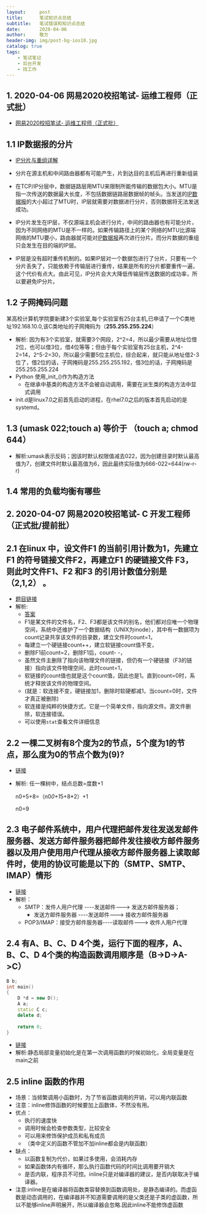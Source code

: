 ```yaml
---
layout:     post
title:      笔试知识点总结
subtitle:   笔试错误和知识点总结
date:       2020-04-06
author:     敬方
header-img: img/post-bg-ios10.jpg
catalog: true
tags:
    - 笔试笔记
    - 后台开发
    - 找工作
---
```




## 1. 2020-04-06 网易2020校招笔试- 运维工程师（正式批）

- [网易2020校招笔试- 运维工程师（正式批）](https://www.nowcoder.com/test/question/analytic?tid=32335143)

## 1.1 IP数据报的分片

- [IP分片与重组详解](https://www.cnblogs.com/qiaoyanlin/p/9356119.html)

- 分片在源主机和中间路由器都有可能产生，片到达目的主机后再进行重新组装
- 在TCP/IP分层中，数据链路层用MTU来限制所能传输的数据包大小。MTU是指一次传送的数据最大长度，不包括数据链路层数据帧的帧头。当发送的[IP数据报](https://www.baidu.com/s?wd=IP数据报&tn=SE_PcZhidaonwhc_ngpagmjz&rsv_dl=gh_pc_zhidao)的大小超过了MTU时，IP层就需要对数据进行分片，否则数据将无法发送成功。
- IP分片发生在IP层，不仅源端主机会进行分片，中间的路由器也有可能分片，因为不同网络的MTU是不一样的。如果传输路径上的某个网络的MTU比源端网络的MTU要小，路由器就可能对[IP数据报](https://www.baidu.com/s?wd=IP数据报&tn=SE_PcZhidaonwhc_ngpagmjz&rsv_dl=gh_pc_zhidao)再次进行分片。而分片数据的重组只会发生在目的端的IP层。
- IP层是没有超时重传机制的。如果IP层对一个数据包进行了分片，只要有一个分片丢失了，只能依赖于传输层进行重传，结果是所有的分片都要重传一遍，这个代价有点大。由此可见，IP分片会大大降低传输层传送数据的成功率，所以要避免IP分片。



## 1.2 子网掩码问题

某高校计算机学院要新建3个实验室,每个实验室有25台主机,已申请了一个C类地址192.168.10.0,该C类地址的子网掩码为（**255.255.255.224**）

- 解析: 因为有3个实验室，就需要3个网段，2^2=4，所以最少需要从地址位借2位，也可以借3位，借4位等等；但由于每个实验室有25台主机，2^4-2=14，2^5-2=30，所以最少需要5位主机位，综合起来，就只能从地址借2-3位了，借2位的话，子网掩码是255.255.255.192，借3位的话，子网掩码是255.255.255.224
- Python 使用_init_()作为构造方法
  - 在继承中基类的构造方法不会被自动调用，需要在派生类的构造方法中显式调用
- init.d是linux7.0之前首先启动的进程，在rhel7.0之后的版本首先启动的是systemd。



## 1.3 (umask 022;touch a) 等价于 （touch a; chmod 644）

- 解析:umask表示反码；因该时默认权限值减去022，因为创建目录时默认最高值为7，创建文件时默认最高值为6，因此最终实际值为666-022=644(rw-r-r)

## 1.4 常用的负载均衡有哪些





## 2. 2020-04-07 网易2020校招笔试- C 开发工程师（正式批/提前批）

## 2.1 在linux 中，设文件F1 的当前引用计数为1，先建立F1 的符号链接文件F2，再建立F1 的硬链接文件 F3，则此时文件F1、F2 和F3 的引用计数值分别是（2,1,2） 。

- [题目链接](https://www.nowcoder.com/questionTerminal/7a63b184d7d74ebebcff64ce929776e8?orderByHotValue=1&page=1&onlyReference=false)
- 解析:
  - [答案](https://www.nowcoder.com/questionTerminal/7a63b184d7d74ebebcff64ce929776e8?orderByHotValue=1&page=1&onlyReference=false)
  - F1是某文件的文件名，F2、F3都是该文件的别名，他们都对应唯一个物理空间，系统中还维护了一个数据结构（UNIX为inode），其中有一数据项为count记录共享该文件的目录数，建立文件时count=1，
  - 每建立一个硬链接count++，建立软链接count值不变，
  - 删除F1前count=2，删除F1后，count- -，
  - 虽然文件主删除了指向该物理文件的链接，但仍有一个硬链接（F3的链接）指向该文件物理空间，此时count=1，
  - 软链接的count值也就是这个count值，因此也是1。直到count=0时，系统才释放该文件的物理空间。
  - (就是：软连接不变，硬链接加1，删除时软硬都减1，当count=0时，文件才真正被删除)
  - 软连接是纯粹的快捷方式，它是一个简单文件，指向源文件。源文件删除，软连接错误。
  - 可以使用`stat`查看文件详细信息



## 2.2 一棵二叉树有8个度为2的节点，5个度为1的节点，那么度为0的节点个数为(9)?

- [链接](https://www.nowcoder.com/test/question/done?tid=32358339&qid=800691#summary)

- 解析: 任一棵树中，结点总数=度数+1

  n0+5+8=（n0*0+1*5+8*2）+1

  n0=9

## 2.3 电子邮件系统中，用户代理把邮件发往发送发邮件服务器、发送方邮件服务器把邮件发往接收方邮件服务器以及用户使用用户代理从接收方邮件服务器上读取邮件时，使用的协议可能是以下的（SMTP、SMTP、IMAP）情形

- [链接](https://www.nowcoder.com/test/question/done?tid=32358339&qid=800673#summary)
- 解析：
  - SMTP：发件人用户代理 ----发送邮件---> 发送方邮件服务器；
    -  发送方邮件服务器 ----发送邮件---> 接收方邮件服务器
  - POP3/IMAP：接受方邮件服务器----读取邮件---> 收件人用户代理

## 2.4 有A、B、C、D 4个类，运行下面的程序，A、B、C、D 4个类的构造函数调用顺序是（B->D->A->C）

```c++
B b;  
int main()  
{  
    D *d = new D();  
    A a;  
    static C c;  
    delete d;  
  
    return 0;  
}  
```



- [链接](https://www.nowcoder.com/test/question/done?tid=32358339&qid=800694#summary)
- 解析:静态局部变量初始化是在第一次调用函数的时候初始化，全局变量是在main之前  



## 2.5 inline 函数的作用

- 场景：当频繁调用小函数时，为了节省函数调用的开销，可以用内联函数
- 注意：inline修饰函数的时候要加上函数体，不然没有用。
- 优点：
  - 执行的速度快
  - 调用时候会检查参数类型，比较安全
  - 可以用来修饰保护成员和私有成员
  - （类中定义的函数不管加不加inline都会是内联函数）
- 缺点：
  - 以函数复制为代价，如果过多使用，会消耗内存
  - 如果函数体内有循环，那么执行函数代码的时间比调用要开销大
  - 是否内联，程序员不可控。inline只是对编译器的建议，是否内联取决于编译器。
- 注意:inline是在编译器将函数类容替换到函数调用处，是静态编译的。而虚函数是动态调用的，在编译器并不知道需要调用的是父类还是子类的虚函数，所以不能够inline声明展开，所以编译器会忽略.因此inline不能修饰虚函数